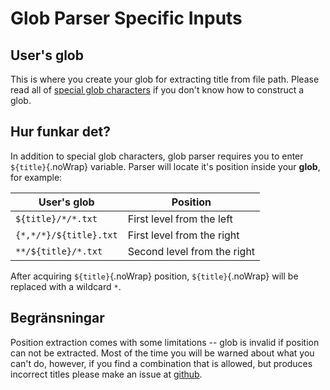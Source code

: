# Glob Parser Specific Inputs

## User's glob

This is where you create your glob for extracting title from file path. Please read all of [special glob characters](#special-glob-characters) if you don't know how to construct a glob.

## Hur funkar det?

In addition to special glob characters, glob parser requires you to enter `${title}`{.noWrap} variable. Parser will locate it's position inside your  **glob**, for example:

| User's glob            | Position                    |
| ---------------------- | --------------------------- |
| `${title}/*/*.txt`     | First level from the left   |
| `{*,*/*}/${title}.txt` | First level from the right  |
| `**/${title}/*.txt`    | Second level from the right |

After acquiring `${title}`{.noWrap} position, `${title}`{.noWrap} will be replaced with a wildcard `*`.

## Begränsningar

Position extraction comes with some limitations -- glob is invalid if position can not be extracted. Most of the time you will be warned about what you can't do, however, if you find a combination that is allowed, but produces incorrect titles please make an issue at [github](https://github.com/FrogTheFrog/steam-rom-manager/issues).

